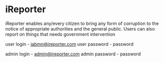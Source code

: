 # iReporter
iReporter enables any/every citizen to bring any form of corruption to the notice of appropriate authorities and the general public. Users can also report on things that needs government intervention

user login -        jabmn@ireporter.com
user password -     password

admin login -       admin@ireporter.com
admin password -    password